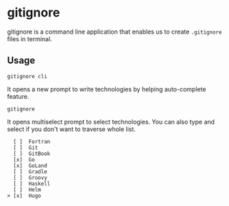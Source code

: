 # gitignore

gitignore is a command line application that enables us to create `.gitignore` files in terminal. 

## Usage

```shell
gitignore cli
```
It opens a new prompt to write technologies by helping auto-complete feature.

```shell
gitignore
```
It opens multiselect prompt to select technologies. You can also type and select if you don't want to traverse whole list.
```shell
  [ ]  Fortran
  [ ]  Git
  [ ]  GitBook
  [x]  Go
  [x]  GoLand
  [ ]  Gradle
  [ ]  Groovy
  [ ]  Haskell
  [ ]  Helm
> [x]  Hugo
```
